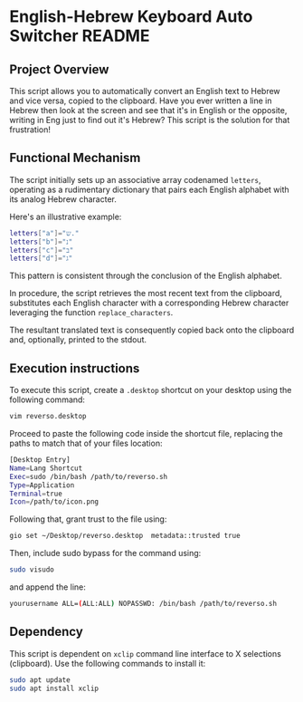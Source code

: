 # English-Hebrew Keyboard Auto Switcher README

## Project Overview
This script allows you to automatically convert an English text to Hebrew and vice versa, copied to the clipboard. 
Have you ever written a line in Hebrew then look at the screen and see that it's in English or the opposite, writing in Eng just to find out it's Hebrew? This script is the solution for that frustration!

## Functional Mechanism
The script initially sets up an associative array codenamed `letters`, operating as a rudimentary dictionary that pairs each English alphabet with its analog Hebrew character.

Here's an illustrative example:
```bash
letters["a"]="ש."
letters["b"]="נ"
letters["c"]="ב"
letters["d"]="ג"
```
This pattern is consistent through the conclusion of the English alphabet.

In procedure, the script retrieves the most recent text from the clipboard, substitutes each English character with a corresponding Hebrew character leveraging the function `replace_characters`.

The resultant translated text is consequently copied back onto the clipboard and, optionally, printed to the stdout.

## Execution instructions
To execute this script, create a `.desktop` shortcut on your desktop using the following command:

```bash
vim reverso.desktop
```

Proceed to paste the following code inside the shortcut file, replacing the paths to match that of your files location:

```bash
[Desktop Entry]
Name=Lang Shortcut
Exec=sudo /bin/bash /path/to/reverso.sh
Type=Application
Terminal=true
Icon=/path/to/icon.png
```

Following that, grant trust to the file using:

```bash
gio set ~/Desktop/reverso.desktop  metadata::trusted true
```

Then, include sudo bypass for the command using:

```bash
sudo visudo
```

and append the line:

```bash
yourusername ALL=(ALL:ALL) NOPASSWD: /bin/bash /path/to/reverso.sh
```

## Dependency
This script is dependent on `xclip` command line interface to X selections (clipboard). Use the following commands to install it:

```bash
sudo apt update 
sudo apt install xclip
```
